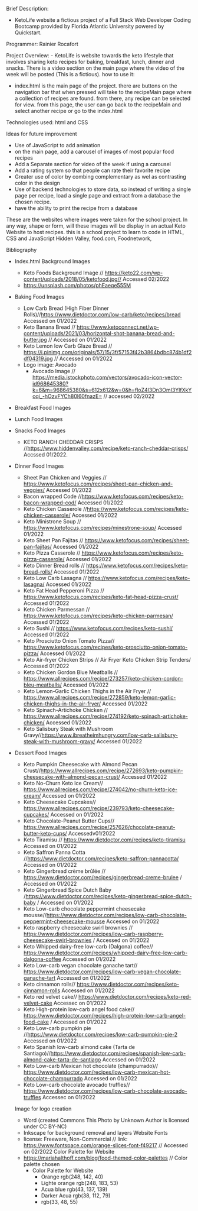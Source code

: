 Brief Description:
   - KetoLife website a fictious project of a Full Stack Web Developer Coding Bootcamp provided by Florida Atlantic University powered by Quickstart.

Programmer: Rainier Rocafort

Project Overview: 
    - KetoLife is website towards the keto lifestyle that involves sharing keto recipes for baking, breakfast, lunch, dinner and snacks. There is a video section on the main page where the video of the week will be posted (This is a fictious).
how to use it:
 - index.html is the main page of the project. there are buttons on the navigation bar that when pressed will take to the recipeMain page where a collection of recipes are found. from there, any recipe can be selected for view. from this page, the user can go back to the recipeMain and select another recipe or go to the index.html

Technologies used: html and CSS

Ideas for future improvement
 - Use of JavaScript to add animation
 - on the main page, add a carousel of images of most popular food recipes
 - Add a Separate section for video of the week if using a carousel
 - Add a rating system so that people can rate their favorite recipe
 - Greater use of color by combing complementary as wel as contrasting color in the design
 - Use of backend technologies to store data, so instead of writing a single page per recipe, load a single page and extract from a database the chosen recipe.
 - have the ability to print the recipe from a database



These are the websites where images were taken
for the school project. In any way, shape or form, will these images will be display in an actual Keto Website to host recipes. this is a school project to learn to code in HTML, CSS and JavaScript
Hidden Valley, food.com, Foodnetwork,

Bibliography
 - Index.html Background Images
   - Keto Foods Background Image //  https://keto22.com/wp-content/uploads/2018/05/ketofood.jpg// Accessed 02/2022
   - https://unsplash.com/photos/phEaeqe555M
 - Baking Food Images
   - Low Carb Bread (High Fiber Dinner Rolls)//https://www.dietdoctor.com/low-carb/keto/recipes/bread Accessed on 01/2022
   - Keto Banana Bread // https://www.ketoconnect.net/wp-content/uploads/2021/03/horizontal-shot-banana-bread-and-butter.jpg // Accessed on 01/2022
   - Keto Lemon low Carb Glaze Bread // https://i.pinimg.com/originals/57/15/3f/57153f42b3864bdbc874b1df2df04319.jpg // Accessed on 01/2022
   - Logo image: Avocado
      - Avocado Image // https://media.istockphoto.com/vectors/avocado-icon-vector-id968645380?k=6&m=968645380&s=612x612&w=0&h=floZ4l3Dn3OmI3YlfXkYoqi_-hOzvFYCh80l60fnazE= // accessed 02/2022
 - Breakfast Food Images
 - Lunch Food Images
 - Snacks Food Images
    - KETO RANCH CHEDDAR CRISPS //https://www.hiddenvalley.com/recipe/keto-ranch-cheddar-crisps/ Accssed 01/2022.
 - Dinner Food Images 
    - Sheet Pan Chicken and Veggies // https://www.ketofocus.com/recipes/sheet-pan-chicken-and-veggies/ Accessed 01/2022
    - Bacon wrapped Code //https://www.ketofocus.com/recipes/keto-bacon-wrapped-cod/ Accessed 01/2022
    - Keto Chicken Casserole //https://www.ketofocus.com/recipes/keto-chicken-casserole/ Accessed 01/2022
    - Keto Ministrone Soup // https://www.ketofocus.com/recipes/minestrone-soup/ Accessed 01/2022
    - Keto Sheet Pan Fajitas // https://www.ketofocus.com/recipes/sheet-pan-fajitas/ Accessed 01/2022
    - Keto Pizza Casserole // https://www.ketofocus.com/recipes/keto-pizza-casserole/ Accessed 01/2022
    - Keto Dinner Bread rolls // https://www.ketofocus.com/recipes/keto-bread-rolls/ Accessed 01/2022
    - Keto Low Carb Lasagna // https://www.ketofocus.com/recipes/keto-lasagna/ Accessed 01/2022
    - Keto Fat Head Pepperoni Pizza // https://www.ketofocus.com/recipes/keto-fat-head-pizza-crust/ Accessed 01/2022
    - Keto Chicken Parmessan // https://www.ketofocus.com/recipes/keto-chicken-parmesan/ Accessed 01/2022
    - Keto Sushi // https://www.ketofocus.com/recipes/keto-sushi/ Accessed 01/2022
    - Keto Prosciutto Onion Tomato Pizza// https://www.ketofocus.com/recipes/keto-prosciutto-onion-tomato-pizza/ Accessed 01/2022
    - Keto Air-fryer Chicken Strips // Air Fryer Keto Chicken Strip Tenders/ Accessed 01/2022
    - Keto Chicken Gordon Blue Meatballs // https://www.allrecipes.com/recipe/273257/keto-chicken-cordon-bleu-meatballs/ Accessed 01/2022
    - Keto Lemon-Garlic Chicken Thighs in the Air Fryer // https://www.allrecipes.com/recipe/272859/keto-lemon-garlic-chicken-thighs-in-the-air-fryer/ Accessed 01/2022
    - Keto Spinach-Artichoke Chicken // https://www.allrecipes.com/recipe/274192/keto-spinach-artichoke-chicken/ Accessed 01/2022
    - Keto Salisbury Steak with Mushroom Gravy//https://www.ibreatheimhungry.com/low-carb-salisbury-steak-with-mushroom-gravy/ Accessed 01/2022

 - Dessert Food Images

    - Keto Pumpkin Cheesecake with Almond Pecan Crust//https://www.allrecipes.com/recipe/272693/keto-pumpkin-cheesecake-with-almond-pecan-crust/ Accessed 01/2022
    - Keto No-Churn Keto Ice Cream// https://www.allrecipes.com/recipe/274042/no-churn-keto-ice-cream/ Accessed on 01/2022
    - Keto Cheesecake Cupcakes// https://www.allrecipes.com/recipe/239793/keto-cheesecake-cupcakes/ Accessed on 01/2022
    - Keto Chocolate-Peanut Butter Cups// https://www.allrecipes.com/recipe/257626/chocolate-peanut-butter-keto-cups/ Accessedv01/2022
    - Keto Tiramisu // https://www.dietdoctor.com/recipes/keto-tiramisu Accessed on 01/2022
    - Keto Saffron Panna Cotta //https://www.dietdoctor.com/recipes/keto-saffron-pannacotta/ Accessed on 01/2022
    - Keto Gingerbread crème brûlée // https://www.dietdoctor.com/recipes/gingerbread-creme-brulee / Accessed on 01/2022
    - Keto Gingerbread Spice Dutch Baby /https://www.dietdoctor.com/recipes/keto-gingerbread-spice-dutch-baby / Accessed on 01/2022
    -  Keto Low-carb chocolate peppermint cheesecake mousse//https://www.dietdoctor.com/recipes/low-carb-chocolate-peppermint-cheesecake-mousse Accessed on 01/2022
    - Keto raspberry cheesecake swirl brownies // https://www.dietdoctor.com/recipes/low-carb-raspberry-cheesecake-swirl-brownies / Accessed on 01/2022
    - Keto Whipped dairy-free low-carb (Dalgona) coffee// https://www.dietdoctor.com/recipes/whipped-dairy-free-low-carb-dalgona-coffee Accessed on 01/2022
    - Keto Low-carb vegan chocolate ganache tart// https://www.dietdoctor.com/recipes/low-carb-vegan-chocolate-ganache-tart Accessed on 01/2022
    - Keto cinnamon rolls// https://www.dietdoctor.com/recipes/keto-cinnamon-rolls Accessed on 01/2022
    - Keto red velvet cake// https://www.dietdoctor.com/recipes/keto-red-velvet-cake Accessec on 01/2022
    - Keto High-protein low-carb angel food cake// https://www.dietdoctor.com/recipes/high-protein-low-carb-angel-food-cake / Accessed on 01/2022
    - Keto Low-carb pumpkin pie //https://www.dietdoctor.com/recipes/low-carb-pumpkin-pie-2 Accessed on 01/2022
    - Keto Spanish low-carb almond cake (Tarta de Santiago)//https://www.dietdoctor.com/recipes/spanish-low-carb-almond-cake-tarta-de-santiago Accessed on 01/2022
    - Keto Low-carb Mexican hot chocolate (champurrado)// https://www.dietdoctor.com/recipes/low-carb-mexican-hot-chocolate-champurrado Accessed on 01/2022
    - Keto Low-carb chocolate avocado truffles// https://www.dietdoctor.com/recipes/low-carb-chocolate-avocado-truffles Accessec on 01/2022

    Image for logo creation
    - Word (created Commons This Photo by Unknown Author is licensed under CC BY-NC)
    - Inkscape for background removal and layers
    Website Fonts
    - license: Freeware, Non-Commercial // link: https://www.fontspace.com/orange-slices-font-f49217 // Accessed on 02/2022
    Color Palette for Website
    - https://mariahalthoff.com/blog/food-themed-color-palettes // Color palette chosen
       - Color Palette for Website
         - Orange rgb(248, 142, 40)
         - Lighte orange rgb(248, 183, 53)
         - Acua blue rgb(43, 137, 139)
         - Darker Acua rgb(38, 112, 79)
         - rgb(33, 48, 55)
    